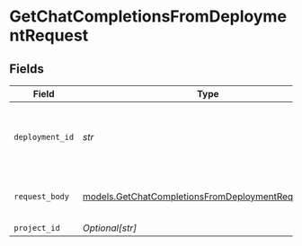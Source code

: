 # GetChatCompletionsFromDeploymentRequest


## Fields

| Field                                                                                                          | Type                                                                                                           | Required                                                                                                       | Description                                                                                                    |
| -------------------------------------------------------------------------------------------------------------- | -------------------------------------------------------------------------------------------------------------- | -------------------------------------------------------------------------------------------------------------- | -------------------------------------------------------------------------------------------------------------- |
| `deployment_id`                                                                                                | *str*                                                                                                          | :heavy_check_mark:                                                                                             | The ID of the deployment to get chat completions from                                                          |
| `request_body`                                                                                                 | [models.GetChatCompletionsFromDeploymentRequestBody](../models/getchatcompletionsfromdeploymentrequestbody.md) | :heavy_check_mark:                                                                                             | Provide your chat input for completions                                                                        |
| `project_id`                                                                                                   | *Optional[str]*                                                                                                | :heavy_minus_sign:                                                                                             | N/A                                                                                                            |